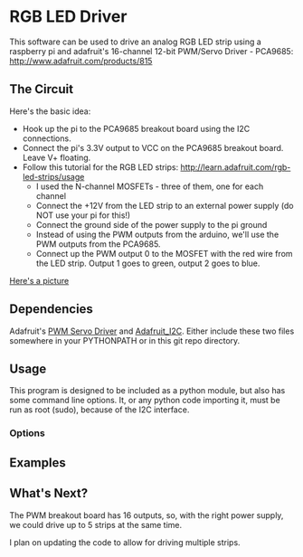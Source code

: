 # RGB LED Driver

This software can be used to drive an analog RGB LED strip using a raspberry pi
and adafruit's 16-channel 12-bit PWM/Servo Driver - PCA9685:
http://www.adafruit.com/products/815


## The Circuit

Here's the basic idea:

  - Hook up the pi to the PCA9685 breakout board using the I2C connections.
  - Connect the pi's 3.3V output to VCC on the PCA9685 breakout board.  Leave V+ floating.
  - Follow this tutorial for the RGB LED strips: http://learn.adafruit.com/rgb-led-strips/usage
      - I used the N-channel MOSFETs - three of them, one for each channel
      - Connect the +12V from the LED strip to an external power supply (do NOT use your pi for this!)
      - Connect the ground side of the power supply to the pi ground
      - Instead of using the PWM outputs from the arduino, we'll use the PWM outputs from the PCA9685.
      - Connect up the PWM output 0 to the MOSFET with the red wire from the LED strip.
           Output 1 goes to green, output 2 goes to blue.

[Here's a picture](http://github.com/apexskier/rgbLED/blob/master/LED_Strip_bb.png)


## Dependencies

Adafruit's [PWM Servo
Driver](https://github.com/adafruit/Adafruit-Raspberry-Pi-Python-Code/blob/master/Adafruit_PWM_Servo_Driver/Adafruit_PWM_Servo_Driver.py)
and
[Adafruit_I2C](https://github.com/adafruit/Adafruit-Raspberry-Pi-Python-Code/blob/master/Adafruit_I2C/Adafruit_I2C.py).
Either include these two files somewhere in your PYTHONPATH or in this git repo
directory.


## Usage

This program is designed to be included as a python module, but also has some
command line options. It, or any python code importing it, must be run as root
(sudo), because of the I2C interface.

### Options


## Examples


## What's Next?

The PWM breakout board has 16 outputs, so, with the right power supply, we
could drive up to 5 strips at the same time.

I plan on updating the code to allow for driving multiple strips.
